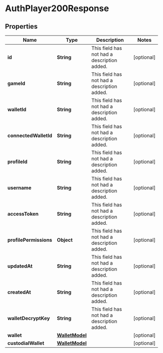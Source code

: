 

# AuthPlayer200Response


## Properties

| Name | Type | Description | Notes |
|------------ | ------------- | ------------- | -------------|
|**id** | **String** | This field has not had a description added. |  [optional] |
|**gameId** | **String** | This field has not had a description added. |  [optional] |
|**walletId** | **String** | This field has not had a description added. |  [optional] |
|**connectedWalletId** | **String** | This field has not had a description added. |  [optional] |
|**profileId** | **String** | This field has not had a description added. |  [optional] |
|**username** | **String** | This field has not had a description added. |  [optional] |
|**accessToken** | **String** | This field has not had a description added. |  [optional] |
|**profilePermissions** | **Object** | This field has not had a description added. |  [optional] |
|**updatedAt** | **String** | This field has not had a description added. |  [optional] |
|**createdAt** | **String** | This field has not had a description added. |  [optional] |
|**walletDecryptKey** | **String** | This field has not had a description added. |  [optional] |
|**wallet** | [**WalletModel**](WalletModel.md) |  |  [optional] |
|**custodialWallet** | [**WalletModel**](WalletModel.md) |  |  [optional] |



